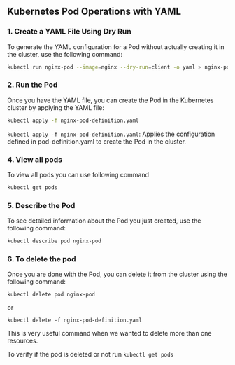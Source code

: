 ## Kubernetes Pod Operations with YAML

### 1. Create a YAML File Using Dry Run

To generate the YAML configuration for a Pod without actually creating it in the cluster, use the following command:

```bash
kubectl run nginx-pod --image=nginx --dry-run=client -o yaml > nginx-pod-definition.yaml
```
### 2. Run the Pod

Once you have the YAML file, you can create the Pod in the Kubernetes cluster by applying the YAML file:

```bash
kubectl apply -f nginx-pod-definition.yaml
```

`kubectl apply -f nginx-pod-definition.yaml`: Applies the configuration defined in pod-definition.yaml to create the Pod in the cluster.

### 4. View all pods

To view all pods you can use following command

```bash
kubectl get pods
```

### 5. Describe the Pod
To see detailed information about the Pod you just created, use the following command:

```bash
kubectl describe pod nginx-pod
```

### 6. To delete the pod
Once you are done with the Pod, you can delete it from the cluster using the following command:

```
kubectl delete pod nginx-pod
```

or 

```
kubectl delete -f nginx-pod-definition.yaml
```

This is very useful command when we wanted to delete more than one resources.

To verify if the pod is deleted or not run `kubectl get pods`